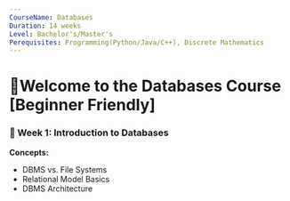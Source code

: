 ```yaml
---
CourseName: Databases
Duration: 14 weeks
Level: Bachelor's/Master's
Perequisites: Programming(Python/Java/C++), Discrete Mathematics
---
```


# 📘Welcome to the Databases Course [Beginner Friendly]

### **📌 Week 1: Introduction to Databases** 
**Concepts:**  
- DBMS vs. File Systems  
- Relational Model Basics  
- DBMS Architecture

